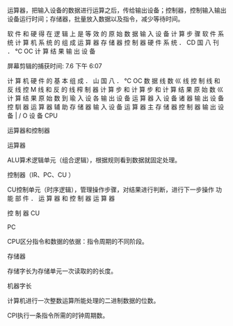 运算器，把输入设备的数据进行运算之后，传给输出设备；控制器，控制输入输出设备运行时间；存储器，批量放入数据以及指令，减少等待时间。 

软 件 和 硬 得 在 逻 辑 上 是 等 效 的 
原 始 数 据 
输 入 设 备 
计 算 步 骤 
软 件 系 统 
计 算 机 系 统 的 组 成 
运 算 器 
存 储 器 
控 制 器 
硬 件 系 统 
． CD 国 八 刊 ． ℃ OC 
计 算 结 果 
输 出 设 备 
 

屏幕剪辑的捕获时间: 7.6 下午 6:07 

 

计 算 机 硬 件 的 基 本 组 成 
． 山 国 八 ． ℃ OC 
数 据 线 
数 巛 线 
控 制 线 和 反 线 
控 M 线 和 反 的 线 
榨 制 器 
计 算 步 和 
计 算 步 和 
计 算 结 果 
原 始 数 巛 
计 算 结 果 
原 始 数 到 
瑜 入 设 各 
输 出 设 备 
运 算 器 
入 设 备 
诸 器 
输 出 设 备 
控 馴 器 
运 算 器 
辅 助 存 储 器 
输 入 设 备 
运 算 器 
主 存 储 器 
控 制 器 
输 出 设 备 
| / O 设 备 
CPU  

运算器和控制器 

运算器 

ALU算术逻辑单元（组合逻辑），根据规则看到数据就固定处理。 

控制器（IR、PC、CU ） 

CU控制单元（时序逻辑），管理操作步骤，对结果进行判断，进行下一步操作 
功 能 部 件 ． 运 算 器 和 控 制 器 
运 算 器 
 
控 制 器 
CU 

PC 
 

CPU区分指令和数据的依据：指令周期的不同阶段。 

存储器 

存储字长为存储单元一次读取的的长度。 

机器字长 

计算机进行一次整数运算所能处理的二进制数据的位数。 

CPI执行一条指令所需的时钟周期数。 

 